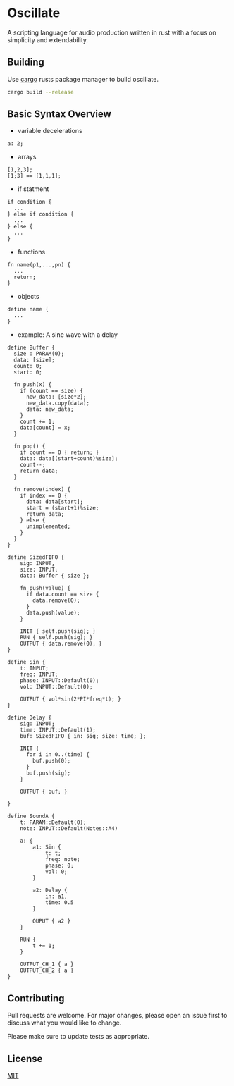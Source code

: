 # Oscillate

A scripting language for audio production written in rust with a focus on simplicity and extendability.

## Building

Use [cargo](https://www.rust-lang.org/tools/install) rusts package manager to build oscillate.

```bash
cargo build --release
```

## Basic Syntax Overview

* variable decelerations 
```
a: 2;
```
* arrays
```
[1,2,3];
[1;3] == [1,1,1];
```
* if statment
```
if condition { 
  ... 
} else if condition {
  ...
} else {
  ...
} 
```
* functions
```
fn name(p1,...,pn) {
  ...
  return;
}
```
* objects
```
define name {
  ...
}
```
* example: A sine wave with a delay
```
define Buffer {
  size : PARAM(0);
  data: [size];
  count: 0;
  start: 0;

  fn push(x) {
    if (count == size) {
      new_data: [size*2];
      new_data.copy(data);
      data: new_data;
    }
    count += 1;
    data[count] = x;
  }

  fn pop() {
    if count == 0 { return; }
    data: data[(start+count)%size];
    count--;
    return data;
  }

  fn remove(index) {
    if index == 0 {
      data: data[start];
      start = (start+1)%size;
      return data;
    } else {
      unimplemented;
    }
  }
}

define SizedFIFO {
    sig: INPUT,
    size: INPUT;
    data: Buffer { size };

    fn push(value) { 
      if data.count == size { 
        data.remove(0);
      }
      data.push(value); 
    }

    INIT { self.push(sig); }
    RUN { self.push(sig); }
    OUTPUT { data.remove(0); }
}

define Sin {
    t: INPUT;
    freq: INPUT;
    phase: INPUT::Default(0);
    vol: INPUT::Default(0);

    OUTPUT { vol*sin(2*PI*freq*t); }
}

define Delay {
    sig: INPUT;
    time: INPUT::Default(1);
    buf: SizedFIFO { in: sig; size: time; };
    
    INIT { 
      for i in 0..(time) {
        buf.push(0);
      }
      buf.push(sig);
    }
    
    OUTPUT { buf; }
    
}

define SoundA {
    t: PARAM::Default(0);
    note: INPUT::Default(Notes::A4) 

    a: {
        a1: Sin {
            t: t;
            freq: note;
            phase: 0;
            vol: 0;
        }

        a2: Delay { 
            in: a1, 
            time: 0.5 
        }

        OUPUT { a2 }
    }

    RUN {
        t += 1;
    }

    OUTPUT_CH_1 { a }
    OUTPUT_CH_2 { a }
}
```

## Contributing
Pull requests are welcome. For major changes, please open an issue first to discuss what you would like to change.

Please make sure to update tests as appropriate.

## License
[MIT](https://choosealicense.com/licenses/mit/)
